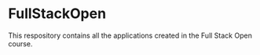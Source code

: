 # FullStackOpen

This respository contains all the applications created in the Full Stack Open course.
